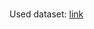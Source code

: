# 
Used dataset: [link](https://www.kaggle.com/datasets/warcoder/earthquake-dataset?resource=download)

